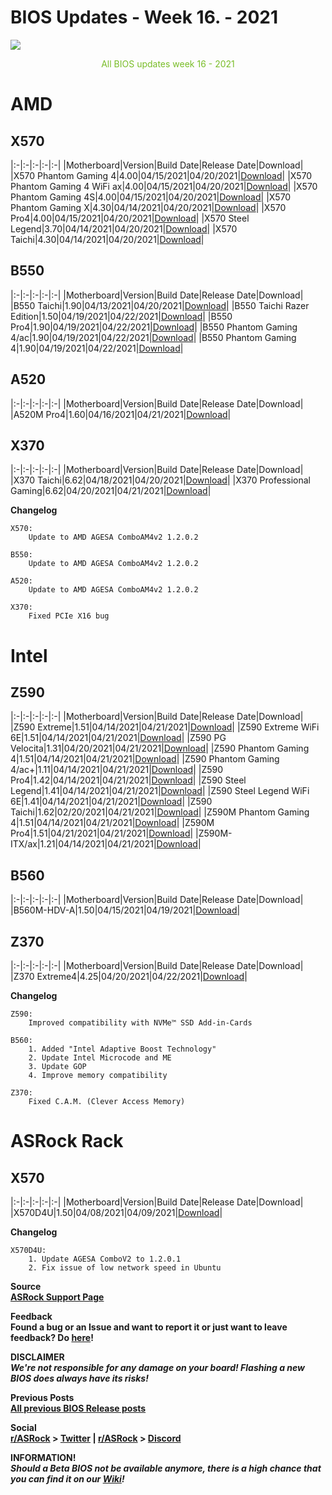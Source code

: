 # BIOS Updates - Week 16. - 2021

<img style="margin-left:auto;margin-right:auto;display: block;" src="/ASRockWiki/assets/img/includes/wiki/bios_updates.png">

<p style="text-align:center;color:#79bd28">All BIOS updates week 16 - 2021</p>

# AMD

## **X570**

|:-|:-|:-|:-|:-|
|Motherboard|Version|Build Date|Release Date|Download|
|X570 Phantom Gaming 4|4.00|04/15/2021|04/20/2021|[Download](https://www.asrock.com/MB/AMD/X570%20Phantom%20Gaming%204/index.asp#BIOS)|
|X570 Phantom Gaming 4 WiFi ax|4.00|04/15/2021|04/20/2021|[Download](https://www.asrock.com/MB/AMD/X570%20Phantom%20Gaming%204%20WiFi%20ax/index.asp#BIOS)|
|X570 Phantom Gaming 4S|4.00|04/15/2021|04/20/2021|[Download](https://www.asrock.com/MB/AMD/X570%20Phantom%20Gaming%204S/index.asp#BIOS)|
|X570 Phantom Gaming X|4.30|04/14/2021|04/20/2021|[Download](https://www.asrock.com/MB/AMD/X570%20Phantom%20Gaming%20X/index.asp#BIOS)|
|X570 Pro4|4.00|04/15/2021|04/20/2021|[Download](https://www.asrock.com/MB/AMD/X570%20Pro4/index.asp#BIOS)|
|X570 Steel Legend|3.70|04/14/2021|04/20/2021|[Download](https://www.asrock.com/MB/AMD/X570%20Steel%20Legend/index.asp#BIOS)|
|X570 Taichi|4.30|04/14/2021|04/20/2021|[Download](https://www.asrock.com/MB/AMD/X570%20Taichi/index.asp#BIOS)|

## **B550**

|:-|:-|:-|:-|:-|
|Motherboard|Version|Build Date|Release Date|Download|
|B550 Taichi|1.90|04/13/2021|04/20/2021|[Download](https://www.asrock.com/MB/AMD/B550%20Taichi/index.asp#BIOS)|
|B550 Taichi Razer Edition|1.50|04/19/2021|04/22/2021|[Download](https://www.asrock.com/MB/AMD/B550%20Taichi%20Razer%20Edition/index.asp#BIOS)|
|B550 Pro4|1.90|04/19/2021|04/22/2021|[Download](https://www.asrock.com/MB/AMD/B550%20Pro4/index.asp#BIOS)|
|B550 Phantom Gaming 4/ac|1.90|04/19/2021|04/22/2021|[Download](https://www.asrock.com/MB/AMD/B550%20Phantom%20Gaming%204ac/index.asp#BIOS)|
|B550 Phantom Gaming 4|1.90|04/19/2021|04/22/2021|[Download](https://www.asrock.com/MB/AMD/B550%20Phantom%20Gaming%204/index.asp#BIOS)|

## **A520**

|:-|:-|:-|:-|:-|
|Motherboard|Version|Build Date|Release Date|Download|
|A520M Pro4|1.60|04/16/2021|04/21/2021|[Download](https://www.asrock.com/MB/AMD/A520M%20Pro4/index.asp#BIOS)|

## **X370**

|:-|:-|:-|:-|:-|
|Motherboard|Version|Build Date|Release Date|Download|
|X370 Taichi|6.62|04/18/2021|04/20/2021|[Download](https://drive.google.com/file/d/1p8b0wORXKVWNDDXejLy9VArhkcU_BdOw/view?usp=sharing)|
|X370 Professional Gaming|6.62|04/20/2021|04/21/2021|[Download](https://drive.google.com/file/d/1I3cJx44Tt4cO3NNDP43vXS34uqFfTsgq/view?usp=sharing)|

**Changelog**

    X570:
        Update to AMD AGESA ComboAM4v2 1.2.0.2
    
    B550:
        Update to AMD AGESA ComboAM4v2 1.2.0.2
    
    A520:
        Update to AMD AGESA ComboAM4v2 1.2.0.2
    
    X370:
        Fixed PCIe X16 bug 

# Intel

## **Z590**

|:-|:-|:-|:-|:-|
|Motherboard|Version|Build Date|Release Date|Download|
|Z590 Extreme|1.51|04/14/2021|04/21/2021|[Download](https://www.asrock.com/MB/Intel/Z590%20Extreme/index.asp#BIOS)|
|Z590 Extreme WiFi 6E|1.51|04/14/2021|04/21/2021|[Download](https://www.asrock.com/MB/Intel/Z590%20Extreme%20WiFi%206E/index.asp#BIOS)|
|Z590 PG Velocita|1.31|04/20/2021|04/21/2021|[Download](https://www.asrock.com/MB/Intel/Z590%20PG%20Velocita/index.asp#BIOS)|
|Z590 Phantom Gaming 4|1.51|04/14/2021|04/21/2021|[Download](https://www.asrock.com/MB/Intel/Z590%20Phantom%20Gaming%204/index.asp#BIOS)|
|Z590 Phantom Gaming 4/ac+|1.11|04/14/2021|04/21/2021|[Download](https://www.asrock.com/MB/Intel/Z590%20Phantom%20Gaming%204ac+/index.asp#BIOS)|
|Z590 Pro4|1.42|04/14/2021|04/21/2021|[Download](https://www.asrock.com/MB/Intel/Z590%20Pro4/index.asp#BIOS)|
|Z590 Steel Legend|1.41|04/14/2021|04/21/2021|[Download](https://www.asrock.com/MB/Intel/Z590%20Steel%20Legend/index.asp#BIOS)|
|Z590 Steel Legend WiFi 6E|1.41|04/14/2021|04/21/2021|[Download](https://www.asrock.com/MB/Intel/Z590%20Steel%20Legend%20WiFi%206E/index.asp#BIOS)|
|Z590 Taichi|1.62|02/20/2021|04/21/2021|[Download](https://www.asrock.com/MB/Intel/Z590%20Taichi/index.asp#BIOS)|
|Z590M Phantom Gaming 4|1.51|04/14/2021|04/21/2021|[Download](https://www.asrock.com/MB/Intel/Z590M%20Phantom%20Gaming%204/index.asp#BIOS)|
|Z590M Pro4|1.51|04/21/2021|04/21/2021|[Download](https://www.asrock.com/MB/Intel/Z590M%20Pro4/index.asp#BIOS)|
|Z590M-ITX/ax|1.21|04/14/2021|04/21/2021|[Download](https://www.asrock.com/MB/Intel/Z590M-ITXax/index.asp#BIOS)|

## **B560**

|:-|:-|:-|:-|:-|
|Motherboard|Version|Build Date|Release Date|Download|
|B560M-HDV-A|1.50|04/15/2021|04/19/2021|[Download](https://www.asrock.com/MB/Intel/B560M-HDV-A/index.asp#BIOS)|

## **Z370**

|:-|:-|:-|:-|:-|
|Motherboard|Version|Build Date|Release Date|Download|
|Z370 Extreme4|4.25|04/20/2021|04/22/2021|[Download](https://drive.google.com/file/d/19tGoaReeaBEq-Neo8T0uHwfAZvTnVXdV/view?usp=sharing)|


**Changelog**

    Z590:
        Improved compatibility with NVMe™ SSD Add-in-Cards
    
    B560:
        1. Added "Intel Adaptive Boost Technology"
        2. Update Intel Microcode and ME
        3. Update GOP
        4. Improve memory compatibility
    
    Z370:
        Fixed C.A.M. (Clever Access Memory)

# ASRock Rack

## **X570**

|:-|:-|:-|:-|:-|
|Motherboard|Version|Build Date|Release Date|Download|
|X570D4U|1.50|04/08/2021|04/09/2021|[Download](https://www.asrockrack.com/general/productdetail.asp?Model=X570D4U#Download)|

**Changelog**

    X570D4U:
        1. Update AGESA ComboV2 to 1.2.0.1
        2. Fix issue of low network speed in Ubuntu

**Source**  
[**ASRock Support Page**](https://www.asrock.com/support/index.asp?cat=BIOS)

**Feedback**  
**Found a bug or an Issue and want to report it or just want to leave feedback? Do [here](https://event.asrock.com/tsd.asp)!**

**DISCLAIMER**  
***We're not responsible for any damage on your board! Flashing a new BIOS does always have its risks!***

**Previous Posts**  
[**All previous BIOS Release posts**](https://www.reddit.com/r/ASRock/?f=flair_name%3A%22BIOS%20Release%22)

**Social**  
**[r/ASRock](https://www.reddit.com/r/ASRock/) > [Twitter](https://twitter.com/redditASRock) | [r/ASRock](https://www.reddit.com/r/ASRock/) > [Discord](https://discord.gg/rFrMpxV)**

**INFORMATION!**  
***Should a Beta BIOS not be available anymore, there is a high chance that you can find it on our [Wiki](https://botflakes.github.io/ASRockWiki/beta_bios/)!***